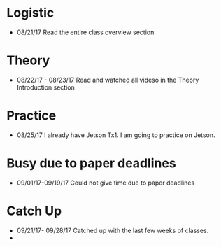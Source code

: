 
# Logistic

* 08/21/17 Read the entire class overview section.

# Theory

* 08/22/17 - 08/23/17 Read and watched all videso in the Theory Introduction section

# Practice
* 08/25/17 I already have Jetson Tx1. I am going to practice on Jetson.

# Busy due to paper deadlines

* 09/01/17-09/19/17 Could not give time due to paper deadlines

# Catch Up
* 09/21/17- 09/28/17 Catched up with the last few weeks of classes.
* 
# 
